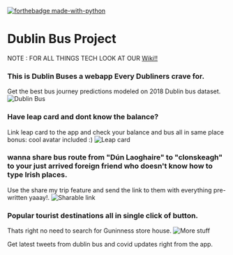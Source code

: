
[![forthebadge made-with-python](http://ForTheBadge.com/images/badges/made-with-python.svg)](https://www.python.org/)

# Dublin Bus Project
NOTE : FOR ALL THINGS TECH LOOK AT OUR 
[Wiki!!](https://github.com/sachsom95/Dublin_bus_official/wiki)


### This is Dublin Buses a webapp Every Dubliners crave for. 
Get the best bus journey predictions modeled on 2018 Dublin bus dataset.
![Dublin Bus](https://github.com/sachsom95/Dublin_bus_official/blob/master/readme_content/dublin_bus_intro.gif)


### Have leap card and dont know the balance?
Link leap card to the app and check your balance and bus all in same place bonus: cool avatar included :)
![Leap card](https://github.com/sachsom95/Dublin_bus_official/blob/master/readme_content/login.gif)

### wanna share bus route from "Dún Laoghaire" to "clonskeagh" to your just arrived foreign friend who doesn't know how to type Irish places.
Use the share my trip feature and send the link to them with everything pre-written yaaay!.
![Sharable link](https://github.com/sachsom95/Dublin_bus_official/blob/master/readme_content/sharable_link.gif)

### Popular tourist destinations all in single click of button.
Thats right no need to search for Guninness store house.
![More stuff](https://github.com/sachsom95/Dublin_bus_official/blob/master/readme_content/tourism.png)

Get latest tweets from dublin bus and covid updates right from the app.
